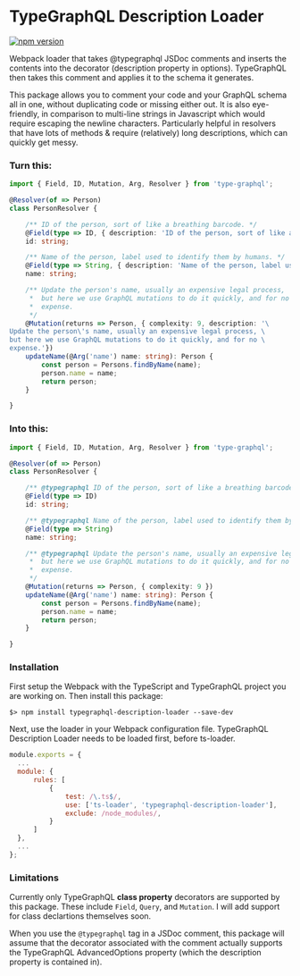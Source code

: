 # TypeGraphQL Description Loader

[![npm version](https://badge.fury.io/js/typegraphql-description-loader.svg)](https://badge.fury.io/js/typegraphql-description-loader)

Webpack loader that takes @typegraphql JSDoc comments and inserts the contents into the decorator (description property in options). TypeGraphQL then takes this comment and applies it to the schema it generates.

This package allows you to comment your code and your GraphQL schema all in one, without duplicating code or missing either out. It is also eye-friendly, in comparison to multi-line strings in Javascript which would require escaping the newline characters. Particularly helpful in resolvers that have lots of methods & require (relatively) long descriptions, which can quickly get messy.

### Turn this:
```ts
import { Field, ID, Mutation, Arg, Resolver } from 'type-graphql';

@Resolver(of => Person)
class PersonResolver {

	/** ID of the person, sort of like a breathing barcode. */
	@Field(type => ID, { description: 'ID of the person, sort of like a breathing barcode.' })
	id: string;

	/** Name of the person, label used to identify them by humans. */
	@Field(type => String, { description: 'Name of the person, label used to identify them by humans.' })
	name: string;

	/** Update the person's name, usually an expensive legal process,
	 *  but here we use GraphQL mutations to do it quickly, and for no
	 *  expense.
	 */
	@Mutation(returns => Person, { complexity: 9, description: '\
Update the person\'s name, usually an expensive legal process, \
but here we use GraphQL mutations to do it quickly, and for no \
expense.'})
	updateName(@Arg('name') name: string): Person {
		const person = Persons.findByName(name);
		person.name = name;
		return person;
	}

}
```

### Into this:
```ts
import { Field, ID, Mutation, Arg, Resolver } from 'type-graphql';

@Resolver(of => Person)
class PersonResolver {

	/** @typegraphql ID of the person, sort of like a breathing barcode. */
	@Field(type => ID)
	id: string;

	/** @typegraphql Name of the person, label used to identify them by humans. */
	@Field(type => String)
	name: string;

	/** @typegraphql Update the person's name, usually an expensive legal process,
	 *  but here we use GraphQL mutations to do it quickly, and for no
	 *  expense.
	 */
	@Mutation(returns => Person, { complexity: 9 })
	updateName(@Arg('name') name: string): Person {
		const person = Persons.findByName(name);
		person.name = name;
		return person;
	}

}
```
### Installation
First setup the Webpack with the TypeScript and TypeGraphQL project you are working on.
Then install this package:
```shell
$> npm install typegraphql-description-loader --save-dev
```
Next, use the loader in your Webpack configuration file. TypeGraphQL Description Loader needs to be loaded first, before ts-loader.
```js
module.exports = {
  ...
  module: {
      rules: [
          {
              test: /\.ts$/,
              use: ['ts-loader', 'typegraphql-description-loader'],
              exclude: /node_modules/,
          }
      ]
  },
  ...
};
```
### Limitations
Currently only TypeGraphQL **class property** decorators are supported by this package. These include `Field`, `Query`, and `Mutation`. I will add support for class declartions themselves soon.

When you use the `@typegraphql` tag in a JSDoc comment, this package will assume that the decorator associated with the comment actually supports the TypeGraphQL AdvancedOptions property (which the description property is contained in).
